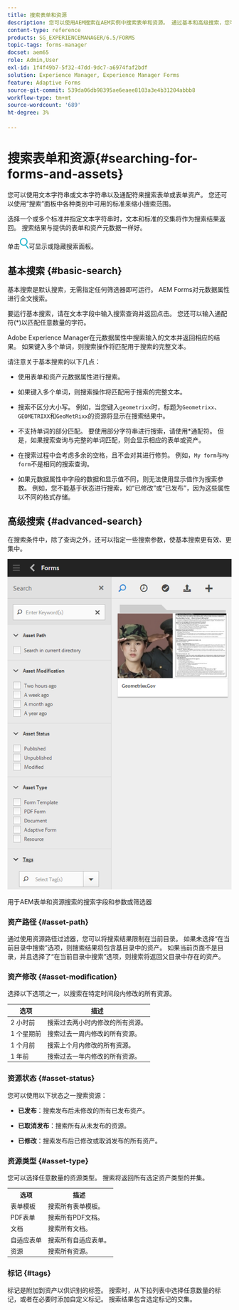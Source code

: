 ```yaml
---
title: 搜索表单和资源
description: 您可以使用AEM搜索在AEM实例中搜索表单和资源。 通过基本和高级搜索，您可以快速找到资源。
content-type: reference
products: SG_EXPERIENCEMANAGER/6.5/FORMS
topic-tags: forms-manager
docset: aem65
role: Admin,User
exl-id: 1f4f49b7-5f32-47dd-9dc7-a6974faf2bdf
solution: Experience Manager, Experience Manager Forms
feature: Adaptive Forms
source-git-commit: 539da06db98395ae6eaee8103a3e4b31204abbb8
workflow-type: tm+mt
source-wordcount: '689'
ht-degree: 3%

---
```


# 搜索表单和资源{#searching-for-forms-and-assets}

您可以使用文本字符串或文本字符串以及通配符来搜索表单或表单资产。 您还可以使用“搜索”面板中各种类别中可用的标准来缩小搜索范围。

选择一个或多个标准并指定文本字符串时，文本和标准的交集将作为搜索结果返回。 搜索结果与提供的表单和资产元数据一样好。

单击![aem6forms_search](assets/aem6forms_search.png)可显示或隐藏搜索面板。

## 基本搜索 {#basic-search}

基本搜索是默认搜索，无需指定任何筛选器即可运行。 AEM Forms对元数据属性进行全文搜索。

要运行基本搜索，请在文本字段中输入搜索查询并返回点击。 您还可以输入通配符(&#42;)以匹配任意数量的字符。

Adobe Experience Manager在元数据属性中搜索输入的文本并返回相应的结果。 如果键入多个单词，则搜索操作将匹配用于搜索的完整文本。

请注意关于基本搜索的以下几点：

* 使用表单和资产元数据属性进行搜索。
* 如果键入多个单词，则搜索操作将匹配用于搜索的完整文本。
* 搜索不区分大小写。 例如，当您键入`geometrixx`时，标题为`Geometrixx`、`GEOMETRIXX`和`GeoMetRixx`的资源将显示在搜索结果中。

* 不支持单词的部分匹配。 要使用部分字符串进行搜索，请使用&#42;通配符。 但是，如果搜索查询与完整的单词匹配，则会显示相应的表单或资产。
* 在搜索过程中会考虑多余的空格，且不会对其进行修剪。 例如，`My form`与`My form`不是相同的搜索查询。

* 如果元数据属性中字段的数据和显示值不同，则无法使用显示值作为搜索参数。 例如，您不能基于状态进行搜索，如“已修改”或“已发布”，因为这些属性以不同的格式存储。

## 高级搜索 {#advanced-search}

在搜索条件中，除了查询之外，还可以指定一些搜索参数，使基本搜索更有效、更集中。

![搜索AEM表单和资源搜索的字段和参数或筛选器](assets/search_forms_assets.png)

用于AEM表单和资源搜索的搜索字段和参数或筛选器

### 资产路径 {#asset-path}

通过使用资源路径过滤器，您可以将搜索结果限制在当前目录。 如果未选择“在当前目录中搜索”选项，则搜索结果将包含基目录中的资产。 如果当前页面不是目录，并且选择了“在当前目录中搜索”选项，则搜索将返回父目录中存在的资产。

### 资产修改 {#asset-modification}

选择以下选项之一，以搜索在特定时间段内修改的所有资源。

| **选项** | **描述** |
|---|---|
| 2 小时前 | 搜索过去两小时内修改的所有资源。 |
| 1 个星期前 | 搜索过去一周内修改的所有资源。 |
| 1 个月前 | 搜索上个月内修改的所有资源。 |
| 1 年前 | 搜索过去一年内修改的所有资源。 |

### 资源状态 {#asset-status}

您可以使用以下状态之一搜索资源：

* **已发布**：搜索发布后未修改的所有已发布资产。

* **已取消发布**：搜索所有从未发布的资源。

* **已修改**：搜索发布后已修改或取消发布的所有资产。

### 资源类型 {#asset-type}

您可以选择任意数量的资源类型。 搜索将返回所有选定资产类型的并集。

<table>
 <tbody>
  <tr>
   <th>选项</th> 
   <th>描述</th> 
  </tr>
  <tr>
   <td>表单模板<br /> </td> 
   <td>搜索所有表单模板。<br /> </td> 
  </tr>
  <tr>
   <td>PDF表单</td> 
   <td>搜索所有PDF文档。</td> 
  </tr>
  <tr>
   <td>文档</td> 
   <td>搜索所有文档。</td> 
  </tr>
  <tr>
   <td>自适应表单<br /> </td> 
   <td>搜索所有自适应表单。</td> 
  </tr>
  <tr>
   <td>资源</td> 
   <td>搜索所有资源。<br /> </td> 
  </tr>
 </tbody>
</table>

### 标记 {#tags}

标记是附加到资产以供识别的标签。 搜索时，从下拉列表中选择任意数量的标记，或者在必要时添加自定义标记。 搜索结果包含选定标记的交集。
